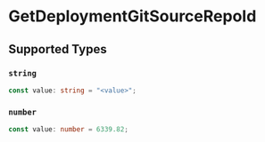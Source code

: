 # GetDeploymentGitSourceRepoId


## Supported Types

### `string`

```typescript
const value: string = "<value>";
```

### `number`

```typescript
const value: number = 6339.82;
```

